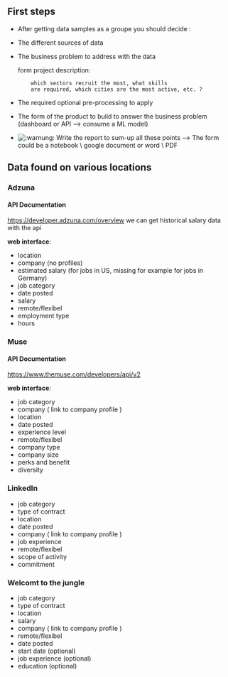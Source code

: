 ## First steps
-   After getting data samples as a groupe you should decide :
-   The different sources of data
-   The business problem to address with the data
	
	form project description:
	
			which sectors recruit the most, what skills
			are required, which cities are the most active, etc. ?


-   The required optional pre-processing to apply
-   The form of the product to build to answer the business problem (dashboard or API --> consume a ML model)
-   ![:warnung:](https://a.slack-edge.com/production-standard-emoji-assets/14.0/google-medium/26a0-fe0f.png)  Write the report to sum-up all these points --> The form could be a notebook \ google document or word \ PDF

## Data found on various locations
### Adzuna
#### API Documentation
https://developer.adzuna.com/overview
we can get historical salary data with the api

**web interface**:
- location
- company (no profiles)
- estimated salary (for jobs in US, missing for example for jobs in Germany)
- job category
- date posted
- salary
- remote/flexibel
- employment type
- hours

### Muse
#### API Documentation
https://www.themuse.com/developers/api/v2

**web interface**:
- job category
- company ( link to company profile )
- location
- date posted
- experience level 
- remote/flexibel 
- company type 
- company size
- perks and benefit 
- diversity 

### LinkedIn
- job category
- type of contract
- location
- date posted 
- company ( link to company profile )
- job experience
- remote/flexibel
- scope of activity
- commitment

### Welcomt to the jungle
- job category
- type of contract
- location
- salary
- company ( link to company profile )
- remote/flexibel
- date posted
- start date (optional)
- job experience (optional)
- education (optional)